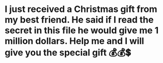 # I just received a Christmas gift from my best friend. He said if I read the secret in this file he would give me 1 million dollars. Help me and I will give you the special gift 💰💰💲
